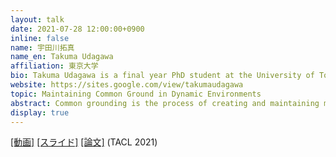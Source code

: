 ```yaml
---
layout: talk
date: 2021-07-28 12:00:00+0900
inline: false
name: 宇田川拓真
name_en: Takuma Udagawa
affiliation: 東京大学
bio: Takuma Udagawa is a final year PhD student at the University of Tokyo advised by Akiko Aizawa. He works on natural language processing and computational linguistics. His research interests include dialogue systems, language understanding, visual grounding, task design and dataset construction.
website: https://sites.google.com/view/takumaudagawa
topic: Maintaining Common Ground in Dynamic Environments
abstract: Common grounding is the process of creating and maintaining mutual understandings, which is a critical aspect of sophisticated human communication. While various task settings have been proposed in existing literature, they mostly focus on creating common ground under static context and ignore the aspect of maintaining them overtime under dynamic context. In this work, we propose a novel task setting to study the ability of both creating and maintaining common ground in dynamic environments. Based on our minimal task formulation, we collected a large-scale dataset of 5,617 dialogues to enable fine-grained evaluation and analysis of various dialogue systems. Through our dataset analyses, we highlight novel challenges introduced in our setting, such as the usage of complex spatio-temporal expressions to create and maintain common ground. Finally, we conduct extensive experiments to assess the capabilities of our baseline dialogue system and discuss future prospects of our research.
display: true
---
```


[[動画]](https://youtu.be/XjRhvR3_CUk) [[スライド]](https://drive.google.com/file/d/1RP2dNGmPdGcTzZQfS5U3v6BfbYge-dtY/view?usp=sharing) [[論文]](https://arxiv.org/abs/2105.14207) (TACL 2021)
